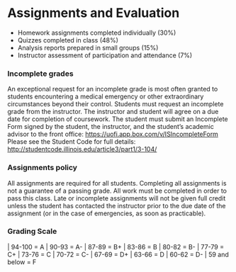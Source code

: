 # Assignments and Evaluation

- Homework assignments completed individually (30%)
- Quizzes completed in class (48%)
- Analysis reports prepared in small groups (15%)
- Instructor assessment of participation and attendance (7%)

### Incomplete grades

An exceptional request for an incomplete grade is most often granted
to students encountering a medical emergency or other extraordinary
circumstances beyond their control. Students must request an
incomplete grade from the instructor. The instructor and student will
agree on a due date for completion of coursework. The student must
submit an Incomplete Form signed by the student, the instructor, and
the student’s academic advisor to the front office:
<https://uofi.app.box.com/v/ISIncompleteForm> Please see the Student
Code for full details:
<http://studentcode.illinois.edu/article3/part1/3-104/>

### Assignments policy

All assignments are required for all students. Completing
all assignments is not a guarantee of a passing grade.  All work must
be completed in order to pass this class. Late or incomplete
assignments will not be given full credit unless the student has
contacted the instructor prior to the due date of the assignment (or
in the case of emergencies, as soon as practicable).

### Grading Scale

| 94-100 = A
| 90-93 = A-
| 87-89 = B+
| 83-86 = B
| 80-82 = B-
| 77-79 = C+
| 73-76 = C
| 70-72 = C-
| 67-69 = D+
| 63-66 = D
| 60-62 = D-
| 59 and below = F

